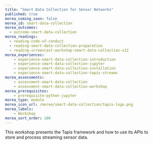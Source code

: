 ```yaml
---
title: "Smart Data Collection for Sensor Networks"
published: true
morea_coming_soon: false
morea_id: smart-data-collection
morea_outcomes:
  - outcome-smart-data-collection
morea_readings:
  - reading-code-of-conduct
  - reading-smart-data-collection-preparation
  - reading-screencast-workshop-smart-data-collection-s22
morea_experiences:
    - experience-smart-data-collection-introduction
    - experience-smart-data-collection-jupyter
    - experience-smart-data-collection-installation
    - experience-smart-data-collection-tapis-streams
morea_assessments:
    - assessment-smart-data-collection
    - assessment-smart-data-collection-workshop
morea_prerequisites:
    - prerequisite-python-jupyter
morea_type: module
morea_icon_url: /morea/smart-data-collection/tapis-logo.png
morea_labels:
    - Workshop
morea_sort_order: 100
---
```


This workshop presents the Tapis framework and how to use its APIs to store and process streaming sensor data.
